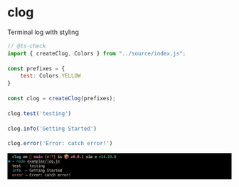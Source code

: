 # clog
Terminal log with styling

```javascript
// @ts-check
import { createClog, Colors } from "../source/index.js";

const prefixes = {
	test: Colors.YELLOW
}

const clog = createClog(prefixes);

clog.test('testing')

clog.info('Getting Started')

clog.error('Error: catch error!')

```
![demo](/demo.png)
